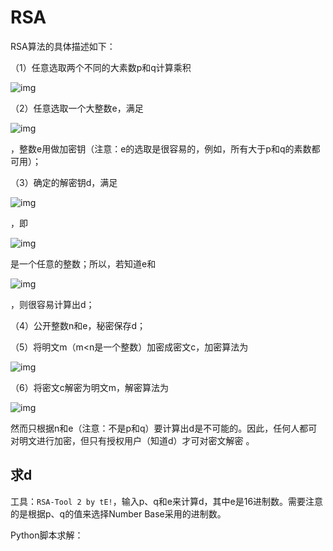 # RSA

RSA算法的具体描述如下：

（1）任意选取两个不同的大素数p和q计算乘积

![img](C:\my_ctf_learning\writeup\MISC\攻防世界\images\f0dac18152076624d87832b62709895c.svg)

（2）任意选取一个大整数e，满足

![img](C:\my_ctf_learning\writeup\MISC\攻防世界\images\c33d8c66364a636b051d82f0ee202a36.svg)

 ，整数e用做加密钥（注意：e的选取是很容易的，例如，所有大于p和q的素数都可用）；

（3）确定的解密钥d，满足

![img](C:\my_ctf_learning\writeup\MISC\攻防世界\images\da8649c0078a0a842779394d64011776.svg)

 ，即

![img](C:\my_ctf_learning\writeup\MISC\攻防世界\images\4dee3f4df52a81983db0e3c619f96058.svg)

 是一个任意的整数；所以，若知道e和

![img](C:\my_ctf_learning\writeup\MISC\攻防世界\images\679e809a0d964785d0aa4cfcb4218742.svg)

，则很容易计算出d；

（4）公开整数n和e，秘密保存d；

（5）将明文m（m<n是一个整数）加密成密文c，加密算法为

![img](C:\my_ctf_learning\writeup\MISC\攻防世界\images\5947116555169dc6fe9e3f5cdf347706.svg)

（6）将密文c解密为明文m，解密算法为 

![img](C:\my_ctf_learning\writeup\MISC\攻防世界\images\1a8b337167e4d4b2c23855d88ec4c67f.svg)

然而只根据n和e（注意：不是p和q）要计算出d是不可能的。因此，任何人都可对明文进行加密，但只有授权用户（知道d）才可对密文解密 。

## 求d

工具：`RSA-Tool 2 by tE!`，输入p、q和e来计算d，其中e是16进制数。需要注意的是根据p、q的值来选择Number Base采用的进制数。

Python脚本求解：

```python
```

